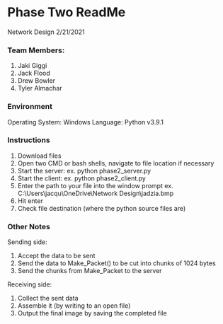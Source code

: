 # Phase Two ReadMe
Network Design
2/21/2021

### Team Members:
1. Jaki Giggi
2. Jack Flood
3. Drew Bowler
4. Tyler Almachar 

### Environment
  Operating System: Windows
  Language: Python v3.9.1

### Instructions
1. Download files
2. Open two CMD or bash shells, navigate to file location if necessary
3. Start the server: 
    ex. python phase2_server.py
5. Start the client:
    ex. python phase2_client.py
7. Enter the path to your file into the window prompt 
    ex. C:\Users\jacqu\OneDrive\Network Design\jadzia.bmp
8. Hit enter
9. Check file destination (where the python source files are)

### Other Notes

Sending side:
1. Accept the data to be sent
2. Send the data to Make_Packet() to be cut into chunks of 1024 bytes
3. Send the chunks from Make_Packet to the server

Receiving side:
1. Collect the sent data
2. Assemble it (by writing to an open file)
3. Output the final image by saving the completed file
